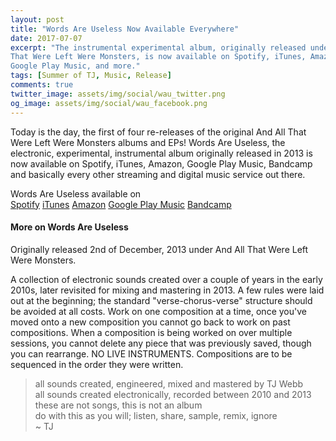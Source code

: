 ```yaml
---
layout: post
title: "Words Are Useless Now Available Everywhere"
date: 2017-07-07
excerpt: "The instrumental experimental album, originally released under And All
That Were Left Were Monsters, is now available on Spotify, iTunes, Amazon,
Google Play Music, and more."
tags: [Summer of TJ, Music, Release]
comments: true
twitter_image: assets/img/social/wau_twitter.png
og_image: assets/img/social/wau_facebook.png
---
```


Today is the day, the first of four re-releases of the original And All That
Were Left Were Monsters albums and EPs! Words Are Useless, the electronic,
experimental, instrumental album originally released in 2013 is now available on
Spotify, iTunes, Amazon, Google Play Music, Bandcamp and basically every other
streaming and digital music service out there.

Words Are Useless available on  
[Spotify](https://goo.gl/WBRneE)
[iTunes](https://goo.gl/o4kMqS)
[Amazon](https://goo.gl/MAvQQ6)
[Google Play Music](https://goo.gl/j6kBqc)
[Bandcamp](https://goo.gl/pc4tgc)

#### More on Words Are Useless

Originally released 2nd of December, 2013 under And All That Were Left Were
Monsters.

A collection of electronic sounds created over a couple of years in the early
2010s, later revisited for mixing and mastering in 2013. A few rules were laid
out at the beginning; the standard "verse-chorus-verse" structure should be
avoided at all costs. Work on one composition at a time, once you've moved onto
a new composition you cannot go back to work on past compositions. When a
composition is being worked on over multiple sessions, you cannot delete any
piece that was previously saved, though you can rearrange. NO LIVE INSTRUMENTS.
Compositions are to be sequenced in the order they were written.

> all sounds created, engineered, mixed and mastered by TJ Webb  
all sounds created electronically, recorded between 2010 and 2013  
these are not songs, this is not an album  
do with this as you will; listen, share, sample, remix, ignore  
~ TJ
